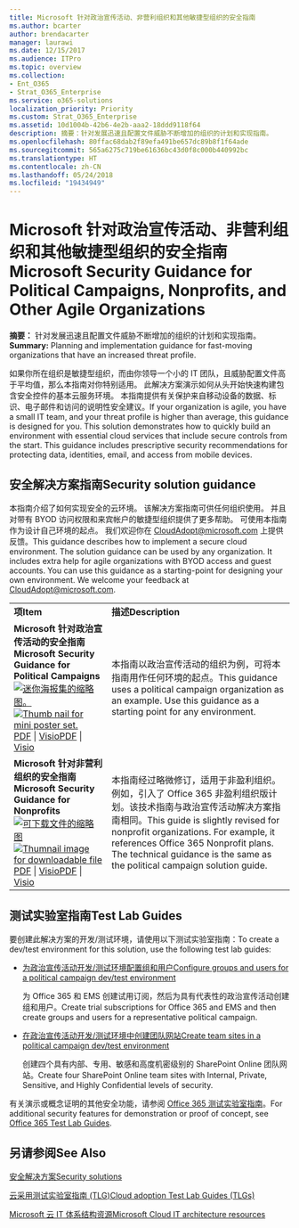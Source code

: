 ```yaml
---
title: Microsoft 针对政治宣传活动、非营利组织和其他敏捷型组织的安全指南
ms.author: bcarter
author: brendacarter
manager: laurawi
ms.date: 12/15/2017
ms.audience: ITPro
ms.topic: overview
ms.collection:
- Ent_O365
- Strat_O365_Enterprise
ms.service: o365-solutions
localization_priority: Priority
ms.custom: Strat_O365_Enterprise
ms.assetid: 10d1004b-42b6-4e2b-aaa2-18ddd9118f64
description: 摘要：针对发展迅速且配置文件威胁不断增加的组织的计划和实现指南。
ms.openlocfilehash: 80ffac68dab2f89efa491be657dc89b8f1f64ade
ms.sourcegitcommit: 565a6275c719be61636bc43d0f8c000b440992bc
ms.translationtype: HT
ms.contentlocale: zh-CN
ms.lasthandoff: 05/24/2018
ms.locfileid: "19434949"
---
```

# <a name="microsoft-security-guidance-for-political-campaigns-nonprofits-and-other-agile-organizations"></a><span data-ttu-id="bbe0b-103">Microsoft 针对政治宣传活动、非营利组织和其他敏捷型组织的安全指南</span><span class="sxs-lookup"><span data-stu-id="bbe0b-103">Microsoft Security Guidance for Political Campaigns, Nonprofits, and Other Agile Organizations</span></span>

 <span data-ttu-id="bbe0b-104">**摘要：** 针对发展迅速且配置文件威胁不断增加的组织的计划和实现指南。</span><span class="sxs-lookup"><span data-stu-id="bbe0b-104">**Summary:** Planning and implementation guidance for fast-moving organizations that have an increased threat profile.</span></span>
  
<span data-ttu-id="bbe0b-p101">如果你所在组织是敏捷型组织，而由你领导一个小的 IT 团队，且威胁配置文件高于平均值，那么本指南对你特别适用。 此解决方案演示如何从头开始快速构建包含安全控件的基本云服务环境。 本指南提供有关保护来自移动设备的数据、标识、电子邮件和访问的说明性安全建议。</span><span class="sxs-lookup"><span data-stu-id="bbe0b-p101">If your organization is agile, you have a small IT team, and your threat profile is higher than average, this guidance is designed for you. This solution demonstrates how to quickly build an environment with essential cloud services that include secure controls from the start. This guidance includes prescriptive security recommendations for protecting data, identities, email, and access from mobile devices.</span></span>
  
## <a name="security-solution-guidance"></a><span data-ttu-id="bbe0b-108">安全解决方案指南</span><span class="sxs-lookup"><span data-stu-id="bbe0b-108">Security solution guidance</span></span>

<span data-ttu-id="bbe0b-p102">本指南介绍了如何实现安全的云环境。 该解决方案指南可供任何组织使用。 并且对带有 BYOD 访问权限和来宾帐户的敏捷型组织提供了更多帮助。 可使用本指南作为设计自己环境的起点。 我们欢迎你在 [CloudAdopt@microsoft.com](mailto:CloudAdopt@microsoft.com) 上提供反馈。</span><span class="sxs-lookup"><span data-stu-id="bbe0b-p102">This guidance describes how to implement a secure cloud environment. The solution guidance can be used by any organization. It includes extra help for agile organizations with BYOD access and guest accounts. You can use this guidance as a starting-point for designing your own environment. We welcome your feedback at [CloudAdopt@microsoft.com](mailto:CloudAdopt@microsoft.com).</span></span> 
  
|||
|:-----|:-----|
|<span data-ttu-id="bbe0b-114">**项**</span><span class="sxs-lookup"><span data-stu-id="bbe0b-114">**Item**</span></span> <br/> |<span data-ttu-id="bbe0b-115">**描述**</span><span class="sxs-lookup"><span data-stu-id="bbe0b-115">**Description**</span></span> <br/> |
|<span data-ttu-id="bbe0b-116">**Microsoft 针对政治宣传活动的安全指南**</span><span class="sxs-lookup"><span data-stu-id="bbe0b-116">**Microsoft Security Guidance for Political Campaigns**</span></span> <br/> <span data-ttu-id="bbe0b-117">[![迷你海报集的缩略图。](images/d370ce28-ca40-4930-9a2c-907312aa06c8.png)          ](http://download.microsoft.com/download/B/4/D/B4D520C3-4D0C-4B4D-BFB9-09F0651C2775/MSFT_Cloud_architecture_security%20for%20political%20campaigns.pdf)</span><span class="sxs-lookup"><span data-stu-id="bbe0b-117">[![Thumb nail for mini poster set.](images/d370ce28-ca40-4930-9a2c-907312aa06c8.png)          ](http://download.microsoft.com/download/B/4/D/B4D520C3-4D0C-4B4D-BFB9-09F0651C2775/MSFT_Cloud_architecture_security%20for%20political%20campaigns.pdf)</span></span> <br/> <span data-ttu-id="bbe0b-118">[PDF](http://download.microsoft.com/download/B/4/D/B4D520C3-4D0C-4B4D-BFB9-09F0651C2775/MSFT_Cloud_architecture_security%20for%20political%20campaigns.pdf)  \| [Visio](http://download.microsoft.com/download/B/4/D/B4D520C3-4D0C-4B4D-BFB9-09F0651C2775/MSFT_Cloud_architecture_security%20for%20political%20campaigns.vsdx)</span><span class="sxs-lookup"><span data-stu-id="bbe0b-118">[PDF](http://download.microsoft.com/download/B/4/D/B4D520C3-4D0C-4B4D-BFB9-09F0651C2775/MSFT_Cloud_architecture_security%20for%20political%20campaigns.pdf)  \| [Visio](http://download.microsoft.com/download/B/4/D/B4D520C3-4D0C-4B4D-BFB9-09F0651C2775/MSFT_Cloud_architecture_security%20for%20political%20campaigns.vsdx)</span></span> <br/> |<span data-ttu-id="bbe0b-p103">本指南以政治宣传活动的组织为例，可将本指南用作任何环境的起点。</span><span class="sxs-lookup"><span data-stu-id="bbe0b-p103">This guidance uses a political campaign organization as an example. Use this guidance as a starting point for any environment.</span></span>  <br/> |
|<span data-ttu-id="bbe0b-121">**Microsoft 针对非营利组织的安全指南**</span><span class="sxs-lookup"><span data-stu-id="bbe0b-121">**Microsoft Security Guidance for Nonprofits**</span></span> <br/> <span data-ttu-id="bbe0b-122">[![可下载文件的缩略图](images/e4784889-1c69-4067-9a8f-31d31d1eceea.png)          ](http://download.microsoft.com/download/9/4/3/94389612-C679-4061-8DF2-D9A15D72B65F/Microsoft_Cloud%20Architecture_Security%20for%20Nonprofits.pdf)</span><span class="sxs-lookup"><span data-stu-id="bbe0b-122">[![Thumnail image for downloadable file](images/e4784889-1c69-4067-9a8f-31d31d1eceea.png)          ](http://download.microsoft.com/download/9/4/3/94389612-C679-4061-8DF2-D9A15D72B65F/Microsoft_Cloud%20Architecture_Security%20for%20Nonprofits.pdf)</span></span> <br/> <span data-ttu-id="bbe0b-123">[PDF](http://download.microsoft.com/download/9/4/3/94389612-C679-4061-8DF2-D9A15D72B65F/Microsoft_Cloud%20Architecture_Security%20for%20Nonprofits.pdf)  \| [Visio](http://download.microsoft.com/download/9/4/3/94389612-C679-4061-8DF2-D9A15D72B65F/Microsoft_Cloud%20Architecture_Security%20for%20Nonprofits.vsdx)</span><span class="sxs-lookup"><span data-stu-id="bbe0b-123">[PDF](http://download.microsoft.com/download/9/4/3/94389612-C679-4061-8DF2-D9A15D72B65F/Microsoft_Cloud%20Architecture_Security%20for%20Nonprofits.pdf)  \| [Visio](http://download.microsoft.com/download/9/4/3/94389612-C679-4061-8DF2-D9A15D72B65F/Microsoft_Cloud%20Architecture_Security%20for%20Nonprofits.vsdx)</span></span> <br/> |<span data-ttu-id="bbe0b-p104">本指南经过略微修订，适用于非盈利组织。例如，引入了 Office 365 非盈利组织版计划。该技术指南与政治宣传活动解决方案指南相同。</span><span class="sxs-lookup"><span data-stu-id="bbe0b-p104">This guide is slightly revised for nonprofit organizations. For example, it references Office 365 Nonprofit plans. The technical guidance is the same as the political campaign solution guide.</span></span>  <br/> |
   
## <a name="test-lab-guides"></a><span data-ttu-id="bbe0b-127">测试实验室指南</span><span class="sxs-lookup"><span data-stu-id="bbe0b-127">Test Lab Guides</span></span>

<span data-ttu-id="bbe0b-128">要创建此解决方案的开发/测试环境，请使用以下测试实验室指南：</span><span class="sxs-lookup"><span data-stu-id="bbe0b-128">To create a dev/test environment for this solution, use the following test lab guides:</span></span> 
  
- [<span data-ttu-id="bbe0b-129">为政治宣传活动开发/测试环境配置组和用户</span><span class="sxs-lookup"><span data-stu-id="bbe0b-129">Configure groups and users for a political campaign dev/test environment</span></span>](configure-groups-and-users-for-a-political-campaign-dev-test-environment.md)
    
     <span data-ttu-id="bbe0b-130">为 Office 365 和 EMS 创建试用订阅，然后为具有代表性的政治宣传活动创建组和用户。</span><span class="sxs-lookup"><span data-stu-id="bbe0b-130">Create trial subscriptions for Office 365 and EMS and then create groups and users for a representative political campaign.</span></span>
    
- [<span data-ttu-id="bbe0b-131">在政治宣传活动开发/测试环境中创建团队网站</span><span class="sxs-lookup"><span data-stu-id="bbe0b-131">Create team sites in a political campaign dev/test environment</span></span>](create-team-sites-in-a-political-campaign-dev-test-environment.md)
    
    <span data-ttu-id="bbe0b-132">创建四个具有内部、专用、敏感和高度机密级别的 SharePoint Online 团队网站。</span><span class="sxs-lookup"><span data-stu-id="bbe0b-132">Create four SharePoint Online team sites with Internal, Private, Sensitive, and Highly Confidential levels of security.</span></span>
    
<span data-ttu-id="bbe0b-133">有关演示或概念证明的其他安全功能，请参阅 [Office 365 测试实验室指南](http://aka.ms/o365tlgs)。</span><span class="sxs-lookup"><span data-stu-id="bbe0b-133">For additional security features for demonstration or proof of concept, see [Office 365 Test Lab Guides](http://aka.ms/o365tlgs).</span></span>
  
## <a name="see-also"></a><span data-ttu-id="bbe0b-134">另请参阅</span><span class="sxs-lookup"><span data-stu-id="bbe0b-134">See Also</span></span>

[<span data-ttu-id="bbe0b-135">安全解决方案</span><span class="sxs-lookup"><span data-stu-id="bbe0b-135">Security solutions</span></span>](security-solutions.md)
  
[<span data-ttu-id="bbe0b-136">云采用测试实验室指南 (TLG)</span><span class="sxs-lookup"><span data-stu-id="bbe0b-136">Cloud adoption Test Lab Guides (TLGs)</span></span>](cloud-adoption-test-lab-guides-tlgs.md)
  
[<span data-ttu-id="bbe0b-137">Microsoft 云 IT 体系结构资源</span><span class="sxs-lookup"><span data-stu-id="bbe0b-137">Microsoft Cloud IT architecture resources</span></span>](microsoft-cloud-it-architecture-resources.md)



